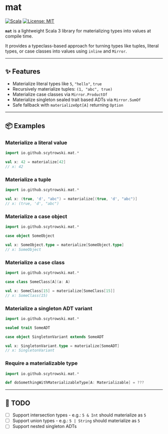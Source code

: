 # mat

[![Scala](https://img.shields.io/badge/Scala-3.7.1-red.svg)](https://www.scala-lang.org)
[![License: MIT](https://img.shields.io/badge/License-MIT-blue.svg)](LICENSE)

**`mat`** is a lightweight Scala 3 library for materializing types into values at compile time.

It provides a typeclass-based approach for turning types like tuples, literal types, or case classes into values using `inline` and `Mirror`.

---

## ✨ Features

- Materialize literal types like `5`, `"hello"`, `true`
- Recursively materialize tuples: `(1, "abc", true)`
- Materialize case classes via `Mirror.ProductOf`
- Materialize singleton sealed trait based ADTs via `Mirror.SumOf`
- Safe fallback with `materializeOpt[A]` returning `Option`

---

## 📦 Examples

### Materialize a literal value

```scala
import io.github.scytrowski.mat.*

val x: 42 = materialize[42]
// x: 42
```

### Materialize a tuple

```scala
import io.github.scytrowski.mat.*

val x: (true, 'd', "abc") = materialize[(true, 'd', "abc")]
// x: (true, 'd', "abc")
```

### Materialize a case object

```scala
import io.github.scytrowski.mat.*

case object SomeObject

val x: SomeObject.type = materialize[SomeObject.type]
// x: SomeObject
```

### Materialize a case class

```scala
import io.github.scytrowski.mat.*

case class SomeClass[A](a: A)

val x: SomeClass[15] = materialize[SomeClass[15]]
// x: SomeClass(15)
```

### Materialize a singleton ADT variant

```scala
import io.github.scytrowski.mat.*

sealed trait SomeADT

case object SingletonVariant extends SomeADT

val x: SingletonVariant.type = materialize[SomeADT]
// x: SingletonVariant
```

### Require a materializable type

```scala
import io.github.scytrowski.mat.*

def doSomethingWithMaterializableType[A: Materializable] = ???
```

---

## 🚧 TODO

- [ ] Support intersection types - e.g.: `5 & Int` should materialize as `5`
- [ ] Support union types - e.g.: `5 | String` should materialize as `5`
- [ ] Support nested singleton ADTs